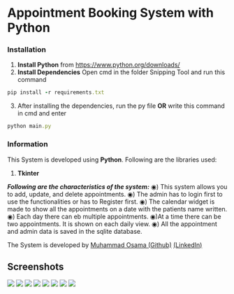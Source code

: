 # Appointment Booking System with Python
### Installation
1) **Install Python** from https://www.python.org/downloads/
2) **Install Dependencies**
Open cmd in the folder Snipping Tool and run this command
```ruby
pip install -r requirements.txt
```
3) After installing the dependencies, run the py file **OR** write this command in cmd and enter
```ruby
python main.py
```
### Information
This System is developed using **Python**. Following are the libraries used:
1) **Tkinter**

***Following are the characteristics of the system:***
◉) This system allows you to add, update, and delete appointments.
◉) The admin has to login first to use the functionalities or has to Register first.
◉) The calendar widget is made to show all the appointments on a date with the patients name written.
◉) Each day there can eb multiple appointments.
◉)At a time there can be two appointments. It is shown on each daily view.
◉) All the appointment and admin data is saved in the sqlite database.

The System is developed by [Muhammad Osama (Github)](https://github.com/Osama710) [(LinkedIn)](https://www.linkedin.com/in/osama-yousuf-6a1952177/)

## Screenshots
![](./screenshots/main.png)
![](./screenshots/dailyview.png)
![](./screenshots/login.png)
![](./screenshots/registration.png)
![](./screenshots/addapp.png)
![](./screenshots/editapp.png)
![](./screenshots/editapp2.png)
![](./screenshots/delapp.png)

